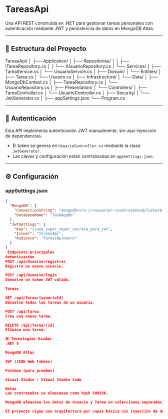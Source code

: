 ﻿# TareasApi

Una API REST construida en .NET para gestionar tareas personales con autenticación mediante JWT y persistencia de datos en MongoDB Atlas.

---

## 🧱 Estructura del Proyecto

TareasApi/
│
├── Application/
│ ├── Repositories/
│ │ ├── ITareaRepository.cs
│ │ └── IUsuarioRepository.cs
│ └── Services/
│ ├── TareaService.cs
│ └── UsuarioService.cs
│
├── Domain/
│ └── Entities/
│ ├── Tarea.cs
│ └── Usuario.cs
│
├── Infrastructure/
│ └── Data/
│ ├── MongoDbContext.cs
│ ├── TareaRepository.cs
│ └── UsuarioRepository.cs
│
├── Presentation/
│ └── Controllers/
│ ├── TareaController.cs
│ └── UsuarioController.cs
│
├── Security/
│ └── JwtGenerator.cs
│
├── appSettings.json
└── Program.cs

---

## 🔐 Autenticación

Esta API implementa autenticación JWT manualmente, sin usar inyección de dependencias.

- El token se genera en `UsuarioController.cs` mediante la clase `JwtGenerator`.
- Las claves y configuración están centralizadas en `appSettings.json`.

---

## ⚙️ Configuración

### appSettings.json

```json
{
  "MongoDB": {
    "ConnectionString": "mongodb+srv://<usuario>:<contraseña>@cluster0.mongodb.net/?retryWrites=true&w=majority",
    "DatabaseName": "TaskAppDb"
  },
  "JwtSettings": {
    "Key": "clave_super_super_secreta_para_jwt",
    "Issuer": "TareasApi",
    "Audience": "TareasApiUsers"
  }
}
 Endpoints principales
Autenticación
POST /api/Usuario/registrar
Registra un nuevo usuario.

POST /api/Usuario/login
Devuelve un token JWT válido.

Tareas

GET /api/Tarea/{usuarioId}
Devuelve todas las tareas de un usuario.

POST /api/Tarea
Crea una nueva tarea.

DELETE /api/Tarea/{id}
Elimina una tarea.

🛠️ Tecnologías Usadas
.NET 9

MongoDB Atlas

JWT (JSON Web Tokens)

Postman (para pruebas)

Visual Studio / Visual Studio Code

Notas
Las contraseñas se almacenan como hash SHA256.

MongoDB almacena los datos de Usuario y Tarea en colecciones separadas.

El proyecto sigue una arquitectura por capas básica sin inyección de dependencias para mayor simplicidad.